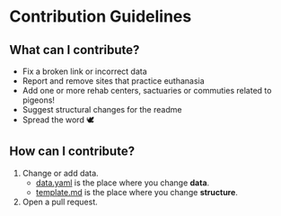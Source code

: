 # Contribution Guidelines

## What can I contribute?

- Fix a broken link or incorrect data
- Report and remove sites that practice euthanasia
- Add one or more rehab centers, sactuaries or commuties related to pigeons!
- Suggest structural changes for the readme
- Spread the word 🕊️

## How can I contribute?

1. Change or add data.
    - [data.yaml](https://github.com/sarajoha/pigeons-help-directory/blob/main/src/data.yaml) is the place where you change **data**.
    - [template.md](https://github.com/sarajoha/pigeons-help-directory/blob/main/src/template.md) is the place where you change **structure**.
2. Open a pull request.
